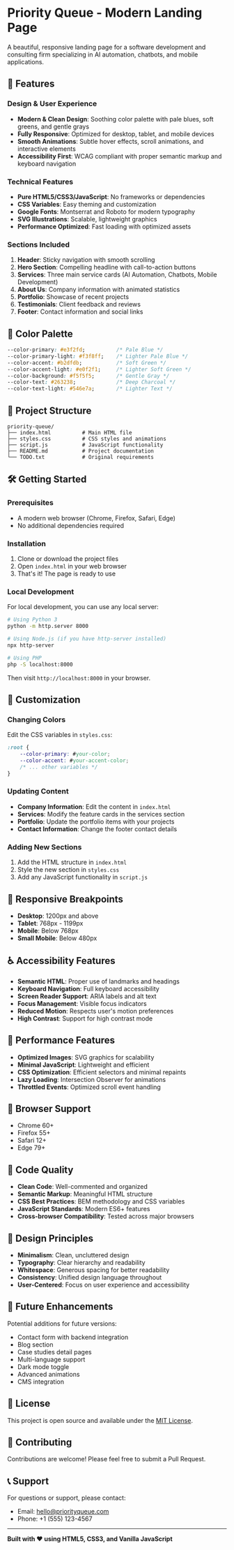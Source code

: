 # Priority Queue - Modern Landing Page

A beautiful, responsive landing page for a software development and consulting firm specializing in AI automation, chatbots, and mobile applications.

## 🚀 Features

### Design & User Experience
- **Modern & Clean Design**: Soothing color palette with pale blues, soft greens, and gentle grays
- **Fully Responsive**: Optimized for desktop, tablet, and mobile devices
- **Smooth Animations**: Subtle hover effects, scroll animations, and interactive elements
- **Accessibility First**: WCAG compliant with proper semantic markup and keyboard navigation

### Technical Features
- **Pure HTML5/CSS3/JavaScript**: No frameworks or dependencies
- **CSS Variables**: Easy theming and customization
- **Google Fonts**: Montserrat and Roboto for modern typography
- **SVG Illustrations**: Scalable, lightweight graphics
- **Performance Optimized**: Fast loading with optimized assets

### Sections Included
1. **Header**: Sticky navigation with smooth scrolling
2. **Hero Section**: Compelling headline with call-to-action buttons
3. **Services**: Three main service cards (AI Automation, Chatbots, Mobile Development)
4. **About Us**: Company information with animated statistics
5. **Portfolio**: Showcase of recent projects
6. **Testimonials**: Client feedback and reviews
7. **Footer**: Contact information and social links

## 🎨 Color Palette

```css
--color-primary: #e3f2fd;          /* Pale Blue */
--color-primary-light: #f3f8ff;    /* Lighter Pale Blue */
--color-accent: #b2dfdb;           /* Soft Green */
--color-accent-light: #e0f2f1;     /* Lighter Soft Green */
--color-background: #f5f5f5;       /* Gentle Gray */
--color-text: #263238;             /* Deep Charcoal */
--color-text-light: #546e7a;       /* Lighter Text */
```

## 📁 Project Structure

```
priority-queue/
├── index.html          # Main HTML file
├── styles.css          # CSS styles and animations
├── script.js           # JavaScript functionality
├── README.md           # Project documentation
└── TODO.txt            # Original requirements
```

## 🛠️ Getting Started

### Prerequisites
- A modern web browser (Chrome, Firefox, Safari, Edge)
- No additional dependencies required

### Installation
1. Clone or download the project files
2. Open `index.html` in your web browser
3. That's it! The page is ready to use

### Local Development
For local development, you can use any local server:

```bash
# Using Python 3
python -m http.server 8000

# Using Node.js (if you have http-server installed)
npx http-server

# Using PHP
php -S localhost:8000
```

Then visit `http://localhost:8000` in your browser.

## 🎯 Customization

### Changing Colors
Edit the CSS variables in `styles.css`:

```css
:root {
    --color-primary: #your-color;
    --color-accent: #your-accent-color;
    /* ... other variables */
}
```

### Updating Content
- **Company Information**: Edit the content in `index.html`
- **Services**: Modify the feature cards in the services section
- **Portfolio**: Update the portfolio items with your projects
- **Contact Information**: Change the footer contact details

### Adding New Sections
1. Add the HTML structure in `index.html`
2. Style the new section in `styles.css`
3. Add any JavaScript functionality in `script.js`

## 📱 Responsive Breakpoints

- **Desktop**: 1200px and above
- **Tablet**: 768px - 1199px
- **Mobile**: Below 768px
- **Small Mobile**: Below 480px

## ♿ Accessibility Features

- **Semantic HTML**: Proper use of landmarks and headings
- **Keyboard Navigation**: Full keyboard accessibility
- **Screen Reader Support**: ARIA labels and alt text
- **Focus Management**: Visible focus indicators
- **Reduced Motion**: Respects user's motion preferences
- **High Contrast**: Support for high contrast mode

## 🚀 Performance Features

- **Optimized Images**: SVG graphics for scalability
- **Minimal JavaScript**: Lightweight and efficient
- **CSS Optimization**: Efficient selectors and minimal repaints
- **Lazy Loading**: Intersection Observer for animations
- **Throttled Events**: Optimized scroll event handling

## 🔧 Browser Support

- Chrome 60+
- Firefox 55+
- Safari 12+
- Edge 79+

## 📝 Code Quality

- **Clean Code**: Well-commented and organized
- **Semantic Markup**: Meaningful HTML structure
- **CSS Best Practices**: BEM methodology and CSS variables
- **JavaScript Standards**: Modern ES6+ features
- **Cross-browser Compatibility**: Tested across major browsers

## 🎨 Design Principles

- **Minimalism**: Clean, uncluttered design
- **Typography**: Clear hierarchy and readability
- **Whitespace**: Generous spacing for better readability
- **Consistency**: Unified design language throughout
- **User-Centered**: Focus on user experience and accessibility

## 🔮 Future Enhancements

Potential additions for future versions:
- Contact form with backend integration
- Blog section
- Case studies detail pages
- Multi-language support
- Dark mode toggle
- Advanced animations
- CMS integration

## 📄 License

This project is open source and available under the [MIT License](LICENSE).

## 🤝 Contributing

Contributions are welcome! Please feel free to submit a Pull Request.

## 📞 Support

For questions or support, please contact:
- Email: hello@priorityqueue.com
- Phone: +1 (555) 123-4567

---

**Built with ❤️ using HTML5, CSS3, and Vanilla JavaScript** 